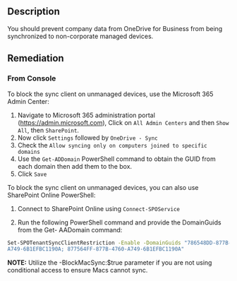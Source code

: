 ## Description

You should prevent company data from OneDrive for Business from being synchronized to non-corporate managed devices.

## Remediation

### From Console

To block the sync client on unmanaged devices, use the Microsoft 365 Admin Center:

1. Navigate to Microsoft 365 administration portal (https://admin.microsoft.com), Click on `All Admin Centers` and then `Show All`, then `SharePoint`.
2. Now click `Settings` followed by `OneDrive - Sync`
3. Check the `Allow syncing only on computers joined to specific domains`
4. Use the `Get-ADDomain` PowerShell command to obtain the GUID from each domain then add them to the box.
5. Click `Save`

To block the sync client on unmanaged devices, you can also use SharePoint Online PowerShell:

1. Connect to SharePoint Online using `Connect-SPOService`

2. Run the following PowerShell command and provide the DomainGuids from the Get-
AADomain command:

```bash
Set-SPOTenantSyncClientRestriction -Enable -DomainGuids "786548DD-877B-4760-
A749-6B1EFBC1190A; 877564FF-877B-4760-A749-6B1EFBC1190A"
```

**NOTE:** Utilize the -BlockMacSync:$true parameter if you are not using conditional access
to ensure Macs cannot sync.
